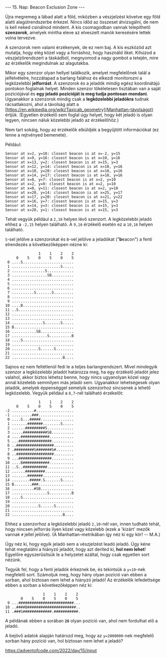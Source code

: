 --- 15. Nap: Beacon Exclusion Zone ---

Újra megremeg a lábad alatt a föld, miközben a vészjelzést követve egy föld alatti alagútrendszerbe érkezel.
Nincs időd az összeset átvizsgálni, de nem is kell neked csinálnod mindent. A kis csomagodban vannak telepíthető **szenzorok**, amelyek mintha eleve az elveszett manók keresésére lettek volna tervezve. 

A szenzorok nem valami érzékenyek, de ez nem baj. A kis eszközöd azt mutatja, hogy elég közel vagy a forráshoz, hogy használd őket. Kihúzod a vészjelzőrendszert a táskádból, megnyomod a nagy gombot a tetején, mire az érzékelők megindulnak az alagutakba.

Mikor egy szenzor olyan hellyel találkozik, amelyet megfelelőnek talál a jelfelvételre, hozzátapad a barlang falához és elkezdi monitorozni a legközelebbi **jelforrást**.
A szenzorok és a jeladók mindig egész koordinátájú pontokon foglalnak helyet. Minden szenzor tökéletesen tisztában van a saját pozíciójával és **egy jeladó pozícióját is meg tudja pontosan mondani**. 
Ugyanakkor a szenzorok mindig csak a **legközelebbi jeladókra** tudnak rácsatlakozni, ahol a távolság alatt a [https://en.wikipedia.org/wiki/Taxicab_geometry](Manhattan-távolságot) értjük. (Egyetlen érzékelő sem foglal úgy helyet, hogy két jeladó is olyan legyen, nincsen náluk közelebbi jeladó az érzékelőhöz.)

Nem tart sokáig, hogy az érzékelők elküldjék a begyűjtött információkat (ez lenne a rejtvényed bemenete). 

Például:

```
Sensor at x=2, y=18: closest beacon is at x=-2, y=15
Sensor at x=9, y=16: closest beacon is at x=10, y=16
Sensor at x=13, y=2: closest beacon is at x=15, y=3
Sensor at x=12, y=14: closest beacon is at x=10, y=16
Sensor at x=10, y=20: closest beacon is at x=10, y=16
Sensor at x=14, y=17: closest beacon is at x=10, y=16
Sensor at x=8, y=7: closest beacon is at x=2, y=10
Sensor at x=2, y=0: closest beacon is at x=2, y=10
Sensor at x=0, y=11: closest beacon is at x=2, y=10
Sensor at x=20, y=14: closest beacon is at x=25, y=17
Sensor at x=17, y=20: closest beacon is at x=21, y=22
Sensor at x=16, y=7: closest beacon is at x=15, y=3
Sensor at x=14, y=3: closest beacon is at x=15, y=3
Sensor at x=20, y=1: closest beacon is at x=15, y=3
```
Tehát vegyük például a ``2,18`` helyen lévő szenzort. A legközelebbi jeladó ehhez a ``-2,15`` helyen található. A ``9,16`` érzékelő esetén ez a ``10,16`` helyen található. 

``S``-sel jelölve a szenzorokat és ``B``-vel jelölve a jeladókat ("**b**eacon") a fenti elrendezés a következőképpen nézne ki:

```
               1    1    2    2
     0    5    0    5    0    5
 0 ....S.......................
 1 ......................S.....
 2 ...............S............
 3 ................SB..........
 4 ............................
 5 ............................
 6 ............................
 7 ..........S.......S.........
 8 ............................
 9 ............................
10 ....B.......................
11 ..S.........................
12 ............................
13 ............................
14 ..............S.......S.....
15 B...........................
16 ...........SB...............
17 ................S..........B
18 ....S.......................
19 ............................
20 ............S......S........
21 ............................
22 .......................B....
```

Sajnos ez nem feltétlenül fedi le a teljes barlangrendszert. Mivel mindegyik szenzor a legközelebbi jeladót határozza meg, ha egy érzékelő jeladót jelez valahol, akkor biztos lehetsz benne, hogy nincs ugyanolyan közel vagy annál közelebb semmilyen más jeladó sem. Ugyanakkor lehetségesek olyan jeladók, amelyek éppenséggel semelyik szenzorhoz sincsenek a lehető legközelebb. Vegyük például a ``8,7``-nél található érzékelőt:

```
               1    1    2    2
     0    5    0    5    0    5
-2 ..........#.................
-1 .........###................
 0 ....S...#####...............
 1 .......#######........S.....
 2 ......#########S............
 3 .....###########SB..........
 4 ....#############...........
 5 ...###############..........
 6 ..#################.........
 7 .#########S#######S#........
 8 ..#################.........
 9 ...###############..........
10 ....B############...........
11 ..S..###########............
12 ......#########.............
13 .......#######..............
14 ........#####.S.......S.....
15 B........###................
16 ..........#SB...............
17 ................S..........B
18 ....S.......................
19 ............................
20 ............S......S........
21 ............................
22 .......................B....
```

Ehhez a szenzorhoz a legközelebbi jeladó ``2,10``-nél van, innen tudható tehát, hogy nincsen jelforrás ilyen közel vagy közelebb (ezek a 'kizárt' mezők vannak ``#`` jellel jelölve). (A Manhattan-metrikában így néz ki egy kör! -- M.A.)

Úgy néz ki, hogy egyik jeladó sem a vészjelzést leadó jeladó. Úgy kéne tehát megtalálni a hiányzó jeladót, hogy azt deríted ki, **hol nem lehet**!  Egyelőre egyszerűsítsük le a helyzetet azáltal, hogy csak egyetlen sort nézünk. 

Tegyük fel, hogy a fenti jeladók érkeznek be, és tekintsük a ``y=10``-nek megfelelő sort. Számoljuk meg, hogy hány olyan pozíció van ebben a sorban, ahol biztosan nem lehet a hiányzó jeladó! Az érzékelők lefedettsége ebben a sorban a következőképpen néz ki: 

```
                 1    1    2    2
       0    5    0    5    0    5
 9 ...#########################...
10 ..####B######################..
11 .###S#############.###########.
```
A példának ebben a sorában **``26``** olyan pozíció van, ahol nem fordulhat elő a jeladó.

A bejövő adatok alapján határozd meg, hogy az ``y=2000000``-nek megfelelő sorban hány pozíció van, hol biztosan nem lehet a jeladó?

https://adventofcode.com/2022/day/15/input